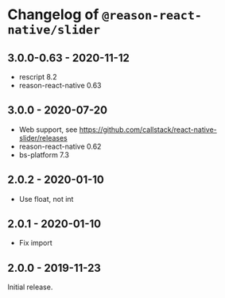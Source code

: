 # Changelog of `@reason-react-native/slider`

## 3.0.0-0.63 - 2020-11-12

- rescript 8.2
- reason-react-native 0.63

## 3.0.0 - 2020-07-20

- Web support, see
  <https://github.com/callstack/react-native-slider/releases>
- reason-react-native 0.62
- bs-platform 7.3

## 2.0.2 - 2020-01-10

- Use float, not int

## 2.0.1 - 2020-01-10

- Fix import

## 2.0.0 - 2019-11-23

Initial release.
